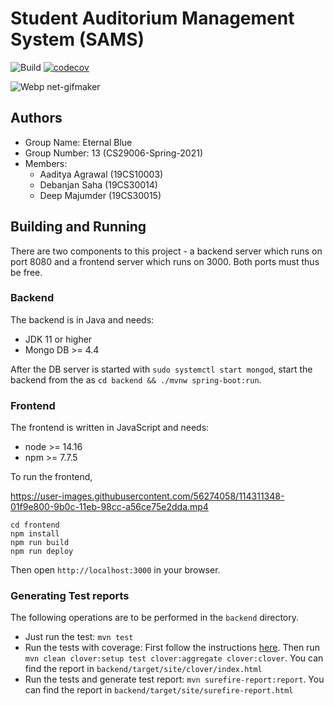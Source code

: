 # Student Auditorium Management System (SAMS)

![Build](https://github.com/RedDocMD/SAMS/actions/workflows/maven.yml/badge.svg?branch=master)
[![codecov](https://codecov.io/gh/RedDocMD/SAMS/branch/master/graph/badge.svg?token=VSKEG58TUG)](https://codecov.io/gh/RedDocMD/SAMS)

![Webp net-gifmaker](https://user-images.githubusercontent.com/56274058/114311847-0aebb900-9b0e-11eb-9492-26cb5c7a3efc.gif)

## Authors

- Group Name: Eternal Blue
- Group Number: 13 (CS29006-Spring-2021)
- Members:
  - Aaditya Agrawal (19CS10003)
  - Debanjan Saha (19CS30014)
  - Deep Majumder (19CS30015)

## Building and Running

There are two components to this project - a backend server which runs on port 8080 and a frontend server which runs on 3000. Both ports must thus be free.

### Backend

The backend is in Java and needs:

- JDK 11 or higher
- Mongo DB >= 4.4

After the DB server is started with `sudo systemctl start mongod`, start the backend from the as `cd backend && ./mvnw spring-boot:run`.

### Frontend

The frontend is written in JavaScript and needs:

- node >= 14.16
- npm >= 7.7.5

To run the frontend,

https://user-images.githubusercontent.com/56274058/114311348-01f9e800-9b0c-11eb-98cc-a56ce75e2dda.mp4


```shell
cd frontend
npm install
npm run build 
npm run deploy
```

Then open `http://localhost:3000` in your browser.

### Generating Test reports

The following operations are to be performed in the `backend` directory.

- Just run the test: `mvn test`
- Run the tests with coverage: First follow the instructions [here](https://openclover.org/doc/manual/latest/maven--quick-start-guide.html). Then run `mvn clean clover:setup test clover:aggregate clover:clover`. You can find the report in `backend/target/site/clover/index.html`
- Run the tests and generate test report: `mvn surefire-report:report`. You can find the report in `backend/target/site/surefire-report.html`
